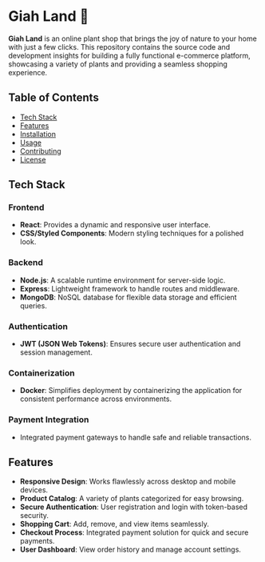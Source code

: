 # Giah Land 🌿

**Giah Land** is an online plant shop that brings the joy of nature to your home with just a few clicks. This repository contains the source code and development insights for building a fully functional e-commerce platform, showcasing a variety of plants and providing a seamless shopping experience.

## Table of Contents
- [Tech Stack](#tech-stack)
- [Features](#features)
- [Installation](#installation)
- [Usage](#usage)
- [Contributing](#contributing)
- [License](#license)

## Tech Stack

### Frontend
- **React**: Provides a dynamic and responsive user interface.
- **CSS/Styled Components**: Modern styling techniques for a polished look.

### Backend
- **Node.js**: A scalable runtime environment for server-side logic.
- **Express**: Lightweight framework to handle routes and middleware.
- **MongoDB**: NoSQL database for flexible data storage and efficient queries.

### Authentication
- **JWT (JSON Web Tokens)**: Ensures secure user authentication and session management.

### Containerization
- **Docker**: Simplifies deployment by containerizing the application for consistent performance across environments.

### Payment Integration
- Integrated payment gateways to handle safe and reliable transactions.

## Features
- **Responsive Design**: Works flawlessly across desktop and mobile devices.
- **Product Catalog**: A variety of plants categorized for easy browsing.
- **Secure Authentication**: User registration and login with token-based security.
- **Shopping Cart**: Add, remove, and view items seamlessly.
- **Checkout Process**: Integrated payment solution for quick and secure payments.
- **User Dashboard**: View order history and manage account settings.
